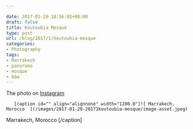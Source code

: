 ```yaml
---

date: 2017-01-20 18:56:02+00:00
draft: false
title: Koutoubia Mosque
type: post
url: /blog/2017/1/koutoubia-mosque
categories:
- Photography
tags:
- Marrakech
- panorama
- mosque
- b&w
---
```


The photo on [Instagram](https://www.instagram.com/p/BPfw5Hzg5-k/?taken-by=gkaramanis)


  
       [caption id="" align="alignnone" width="1280.0"]![ Marrakech, Morocco  ](/images/2017-01-20-20171koutoubia-mosque/image-asset.jpeg)
 Marrakech, Morocco [/caption]
